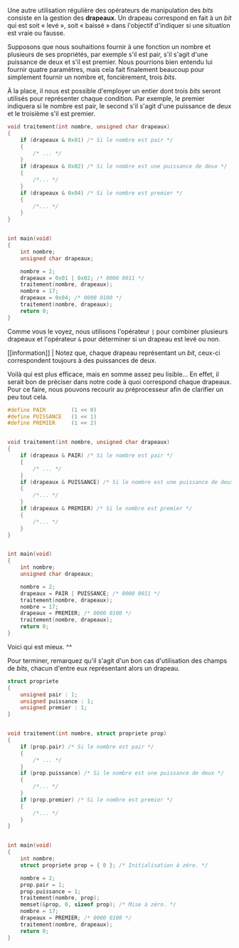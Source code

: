 Une autre utilisation régulière des opérateurs de manipulation des *bits* consiste en la gestion des **drapeaux**. Un drapeau correspond en fait à un *bit* qui est soit « levé », soit « baissé » dans l'objectif d'indiquer si une situation est vraie ou fausse.

Supposons que nous souhaitions fournir à une fonction un nombre et plusieurs de ses propriétés, par exemple s'il est pair, s'il s'agit d'une puissance de deux et s'il est premier. Nous pourrions bien entendu lui fournir quatre paramètres, mais cela fait finalement beaucoup pour simplement fournir un nombre et, foncièrement, trois *bits*.

À la place, il nous est possible d'employer un entier dont trois *bits* seront utilisés pour représenter chaque condition. Par exemple, le premier indiquera si le nombre est pair, le second s'il s'agit d'une puissance de deux et le troisième s'il est premier.

```c
void traitement(int nombre, unsigned char drapeaux)
{
	if (drapeaux & 0x01) /* Si le nombre est pair */
	{
		/* ... */
	}
	if (drapeaux & 0x02) /* Si le nombre est une puissance de deux */
	{
		/*... */
	}
	if (drapeaux & 0x04) /* Si le nombre est premier */
	{
		/*... */
	}
}


int main(void)
{
	int nombre;
	unsigned char drapeaux;

	nombre = 2;
	drapeaux = 0x01 | 0x02; /* 0000 0011 */
	traitement(nombre, drapeaux);
	nombre = 17;
	drapeaux = 0x04; /* 0000 0100 */
	traitement(nombre, drapeaux);
	return 0;
}
```

Comme vous le voyez, nous utilisons l'opérateur `|` pour combiner plusieurs drapeaux et l'opérateur `&` pour déterminer si un drapeau est levé ou non.

[[information]]
| Notez que, chaque drapeau représentant un *bit*, ceux-ci correspondent toujours à des puissances de deux.

Voilà qui est plus efficace, mais en somme assez peu lisible... En effet, il serait bon de préciser dans notre code à quoi correspond chaque drapeaux. Pour ce faire, nous pouvons recourir au préprocesseur afin de clarifier un peu tout cela.

```c
#define PAIR		(1 << 0)
#define PUISSANCE	(1 << 1)
#define PREMIER		(1 << 2)


void traitement(int nombre, unsigned char drapeaux)
{
	if (drapeaux & PAIR) /* Si le nombre est pair */
	{
		/* ... */
	}
	if (drapeaux & PUISSANCE) /* Si le nombre est une puissance de deux */
	{
		/*... */
	}
	if (drapeaux & PREMIER) /* Si le nombre est premier */
	{
		/*... */
	}
}


int main(void)
{
	int nombre;
	unsigned char drapeaux;

	nombre = 2;
	drapeaux = PAIR | PUISSANCE; /* 0000 0011 */
	traitement(nombre, drapeaux);
	nombre = 17;
	drapeaux = PREMIER; /* 0000 0100 */
	traitement(nombre, drapeaux);
	return 0;
}
```

Voici qui est mieux. ^^

Pour terminer, remarquez qu'il s'agit d'un bon cas d'utilisation des champs de *bits*, chacun d'entre eux représentant alors un drapeau.

```c
struct propriete
{
	unsigned pair : 1;
	unsigned puissance : 1;
	unsigned premier : 1;
}


void traitement(int nombre, struct propriete prop)
{
	if (prop.pair) /* Si le nombre est pair */
	{
		/* ... */
	}
	if (prop.puissance) /* Si le nombre est une puissance de deux */
	{
		/*... */
	}
	if (prop.premier) /* Si le nombre est premier */
	{
		/*... */
	}
}


int main(void)
{
	int nombre;
	struct propriete prop = { 0 }; /* Initialisation à zéro. */

	nombre = 2;
	prop.pair = 1;
	prop.puissance = 1;
	traitement(nombre, prop);
	memset(&prop, 0, sizeof prop); /* Mise à zéro. */
	nombre = 17;
	drapeaux = PREMIER; /* 0000 0100 */
	traitement(nombre, drapeaux);
	return 0;
}
```
